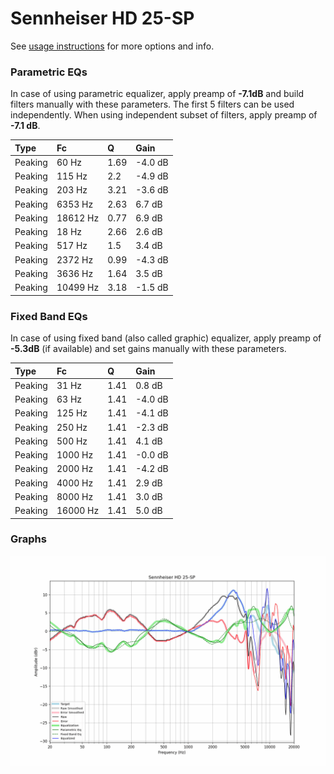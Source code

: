 # Sennheiser HD 25-SP
See [usage instructions](https://github.com/jaakkopasanen/AutoEq#usage) for more options and info.

### Parametric EQs
In case of using parametric equalizer, apply preamp of **-7.1dB** and build filters manually
with these parameters. The first 5 filters can be used independently.
When using independent subset of filters, apply preamp of **-7.1 dB**.

| Type    | Fc       |    Q | Gain    |
|:--------|:---------|:-----|:--------|
| Peaking | 60 Hz    | 1.69 | -4.0 dB |
| Peaking | 115 Hz   | 2.2  | -4.9 dB |
| Peaking | 203 Hz   | 3.21 | -3.6 dB |
| Peaking | 6353 Hz  | 2.63 | 6.7 dB  |
| Peaking | 18612 Hz | 0.77 | 6.9 dB  |
| Peaking | 18 Hz    | 2.66 | 2.6 dB  |
| Peaking | 517 Hz   | 1.5  | 3.4 dB  |
| Peaking | 2372 Hz  | 0.99 | -4.3 dB |
| Peaking | 3636 Hz  | 1.64 | 3.5 dB  |
| Peaking | 10499 Hz | 3.18 | -1.5 dB |

### Fixed Band EQs
In case of using fixed band (also called graphic) equalizer, apply preamp of **-5.3dB**
(if available) and set gains manually with these parameters.

| Type    | Fc       |    Q | Gain    |
|:--------|:---------|:-----|:--------|
| Peaking | 31 Hz    | 1.41 | 0.8 dB  |
| Peaking | 63 Hz    | 1.41 | -4.0 dB |
| Peaking | 125 Hz   | 1.41 | -4.1 dB |
| Peaking | 250 Hz   | 1.41 | -2.3 dB |
| Peaking | 500 Hz   | 1.41 | 4.1 dB  |
| Peaking | 1000 Hz  | 1.41 | -0.0 dB |
| Peaking | 2000 Hz  | 1.41 | -4.2 dB |
| Peaking | 4000 Hz  | 1.41 | 2.9 dB  |
| Peaking | 8000 Hz  | 1.41 | 3.0 dB  |
| Peaking | 16000 Hz | 1.41 | 5.0 dB  |

### Graphs
![](./Sennheiser%20HD%2025-SP.png)
